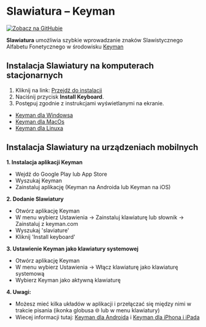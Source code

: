 
# Slawiatura – Keyman


[![Zobacz na GitHubie](https://img.shields.io/badge/Zobacz%20na%20GitHubie-f2f2f2?style=for-the-badge&logo=github&logoColor=303030&color=f2f2f2)](https://github.com/IS-UMK/Slaviature/blob/master/keyman/pl/)

**Slawiatura** umożliwia szybkie wprowadzanie znaków Slawistycznego Alfabetu
Fonetycznego w środowisku [Keyman](https://keyman.com/)

## Instalacja Slawiatury na komputerach stacjonarnych

1. Kliknij na link: [Przejdź do instalacji](https://keyman.com/keyboards/slaviature)
2. Naciśnij przycisk **Install Keyboard**.
3. Postępuj zgodnie z instrukcjami wyświetlanymi na ekranie.

- [Keyman dla Windowsa](https://help.keyman.com/products/windows/current-version/)
- [Keyman dla MacOs](https://help.keyman.com/products/mac/current-version/)
- [Keyman dla Linuxa](https://help.keyman.com/products/linux/current-version/)

## Instalacja Slawiatury na urządzeniach mobilnych

**1. Instalacja aplikacji Keyman**
   - Wejdź do Google Play lub App Store
   - Wyszukaj Keyman
   - Zainstaluj aplikację (Keyman na Androida lub Keyman na iOS)

**2. Dodanie Slawiatury**
   - Otwórz aplikację Keyman
   - W menu wybierz Ustawienia → Zainstaluj klawiaturę lub słownik → Zainstaluj z keyman.com
   - Wyszukaj 'slaviature'
   - Kliknij 'Install keyboard'

**3. Ustawienie Keyman jako klawiatury systemowej**
   - Otwórz aplikację Keyman
   - W menu wybierz Ustawienia → Włącz klawiaturę jako klawiaturę systemową
   - Wybierz Keyman jako aktywną klawiaturę

**4. Uwagi:**
   - Możesz mieć kilka układów w aplikacji i przełączać się między nimi w
     trakcie pisania (ikonka globusa 🌐 lub w menu klawiatury)
   - Wiecej informacji tutaj: [Keyman dla
     Androida](https://help.keyman.com/products/android/current-version/) i [Keyman dla iPhona i iPada](https://help.keyman.com/products/iphone-and-ipad/current-version/)
